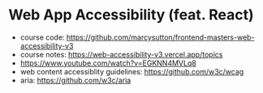 # Web App Accessibility (feat. React)

* course code: <https://github.com/marcysutton/frontend-masters-web-accessibility-v3>
* course notes: <https://web-accessibility-v3.vercel.app/topics>
* <https://www.youtube.com/watch?v=EGKNN4MVLq8>
* web content accessiblity guidelines: <https://github.com/w3c/wcag>
* aria: <https://github.com/w3c/aria>